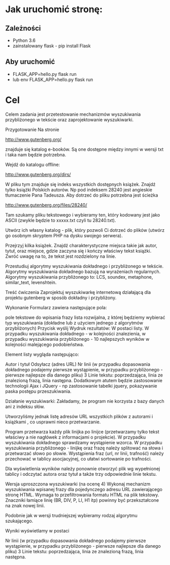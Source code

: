 # Jak uruchomić stronę:

## Zależności
- Python 3.6
- zainstalowany flask - pip install Flask

## Aby uruchomić 
- FLASK_APP=hello.py flask run
- lub env FLASK_APP=hello.py flask run


# Cel
Celem zadania jest przetestowanie mechanizmów wyszukiwania przybliżonego w tekście oraz zaprojektowanie wyszukiwarki.

Przygotowanie
Na stronie

http://www.gutenberg.org/

znajduje się katalog e-booków. Są one dostępne między innymi w wersji txt i taka nam będzie potrzebna.

Wejdź do katalogu offline:

http://www.gutenberg.org/dirs/

W pliku tym znajduje się indeks wszystkich dostępnych książek. Znajdź tylko książki Polskich autorów. Np pod indeksem 28240 jest angieskie tłumaczenie Pana Tadeusza. Aby dotrzeć do pliku potrzebna jest ścieżka

http://www.gutenberg.org/files/28240/

Tam szukamy pliku tekstowego i wybieramy ten, który kodowany jest jako ASCII (zwykle będzie to xxxxx.txt czyli tu 28240.txt).

Utwórz ich własny katalog - plik, który pozwoli Ci dotrzeć do plików (utwórz go osobnym skryptem PHP na dysku swojego serwera).

Przejrzyj kilka książek. Znajdź charakterystyczne miejsca takie jak autor, tytuł, oraz miejsce, gdzie zaczyna się i kończy właściwy tekst książki. Zwróć uwagę na to, że tekst jest rozdzielony na linie.

Przestudiuj algorytmy wyszukiwania dokładnego i przybliżonego w tekście. Algorytmy wyszukiwania dokładnego bazują na wyrażeniach regularnych. Algorytmy wyszukiwania przybliżonego to: LCS, soundex, metaphone, similar_text, levenshtein.

Treść ćwiczenia
Zaprojektuj wyszukiwarkę internetową działającą dla projektu gutenberg w sposób dokładny i przybliżony.

Wykonanie
Formularz zawiera następujące pola:

pole tekstowe do wpisania frazy
lista rozwijalna, z której będziemy wybierać typ wyszukiwania (dokładne lub z użyciem jednego z algorytmów przybliżonych)
Przycisk wyślij
Wydruk rezultatów:
W postaci listy. W przypadku wyszukiwania dokładnego - w kolejności znalezienia, w przypadku wyszukiwania przybliżonego - 10 najlepszych wyników w kolejności malejącego podobieństwa.

Element listy wygląda następująco:

Autor i tytuł
Odsyłacz (adres URL)
Nr linii (w przypadku dopasowania dokładnego podajemy pierwsze wystąpienie, w przypadku przybliżonego - pierwsze najlepsze dla danego pliku)
3 Linie tekstu: poprzedzająca, linia ze znalezioną frazą, linia następna.
Dodatkowym atutem będzie zastosowanie technologii Ajax i JQuery - np zastosowanie tabelki jquery, pokazywanie paska postępu przeszukiwania.

Działanie wyszukiwarki:
Zakładamy, że program nie korzysta z bazy danych ani z indeksu słów.

Utworzyliśmy jednak listę adresów URL wszystkich plików z autorami i książkami , co usprawni nieco przetwarzanie.

Program przetwarza każdy plik linijka po linijce (przetwarzamy tylko tekst właściwy a nie nagłówek z informacjami o projekcie). W przypadku wyszukiwania dokładnego sprawdzamy wystąpienie wzorca. W przypadku wyszukiwania przybliżonego -  linijkę oraz frazę należy splitować na słowa i przetwarzać słowo po słowie. Wystąpienia fraz (url, nr linii, trafność) należy przechować w tablicy asocjacyjnej, co ułatwi sortowanie po trafności.

Dla wyświetlenia wyników należy ponownie otworzyć plik wg wypełnionej tablicy i odczytać autora oraz tytuł a także trzy odpowiednie linie tekstu.

Wersja uproszczona wyszukiwarki (na ocenę 4)
Wykonaj mechanizm wyszukiwania wpisanej frazy dla pojedynczego adresu URL zawierającego stronę HTML. Wymaga to przefiltrowania formatu HTML na plik tekstowy. Znaczniki łamiące linię (BR, DIV, P, LI, H1 itp) powinny być przekształcone na znak nowej linii.

Podobnie jak w wersji trudniejszej wybieramy rodzaj algorytmu szukającego.

Wyniki wyświetlamy w postaci

Nr linii (w przypadku dopasowania dokładnego podajemy pierwsze wystąpienie, w przypadku przybliżonego - pierwsze najlepsze dla danego pliku)
3 Linie tekstu: poprzedzająca, linia ze znalezioną frazą, linia następna.

